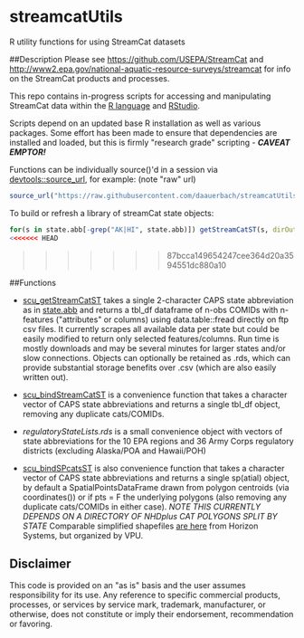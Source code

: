 # streamcatUtils
R utility functions for using StreamCat datasets



##Description 
Please see
https://github.com/USEPA/StreamCat
and 
http://www2.epa.gov/national-aquatic-resource-surveys/streamcat
for info on the StreamCat products and processes.

This repo contains in-progress scripts for accessing and manipulating StreamCat data within the [R language](http://cran.us.r-project.org/) and [RStudio](https://www.rstudio.com/).

Scripts depend on an updated base R installation as well as various packages. Some effort has been made to ensure that dependencies are installed and loaded, but this is firmly "research grade" scripting - **_CAVEAT EMPTOR!_**

Functions can be individually source()'d in a session via [devtools::source_url](http://www.inside-r.org/packages/cran/devtools/docs/source_url), for example: (note "raw" url)
```R
source_url("https://raw.githubusercontent.com/daauerbach/streamcatUtils/master/scu_getStreamCatST.R")
```

To build or refresh a library of streamCat state objects:
```R
for(s in state.abb[-grep("AK|HI", state.abb)]) getStreamCatST(s, dirOut = "YourDirectoryName")
<<<<<<< HEAD
```
>>>>>>> 87bcca149654247cee364d20a3594551dc880a10

##Functions

 + [scu\_getStreamCatST](https://github.com/daauerbach/streamcatUtils/blob/master/scu_getStreamCatST.R) takes a single 2-character CAPS state abbreviation as in [state.abb](http://www.inside-r.org/r-doc/datasets/state) and returns a tbl_df dataframe of n-obs COMIDs with n-features ("attributes" or columns) using data.table::fread directly on ftp csv files. It currently scrapes all available data per state but could be easily modified to return only selected features/columns. Run time is mostly downloads and may be several minutes for larger states and/or slow connections. Objects can optionally be retained as .rds, which can provide substantial storage benefits over .csv (which are also easily written out).

 + [scu\_bindStreamCatST](https://github.com/daauerbach/streamcatUtils/blob/master/scu_bindStreamCatST.R) is a convenience function that takes a character vector of CAPS state abbreviations and returns a single tbl_df object, removing any duplicate cats/COMIDs. 

 + *regulatoryStateLists.rds* is a small convenience object with vectors of state abbreviations for the 10 EPA regions and 36 Army Corps regulatory districts (excluding Alaska/POA and Hawaii/POH)

 + [scu\_bindSPcatsST](https://github.com/daauerbach/streamcatUtils/blob/master/scu_bindSPcatsST.R) is also convenience function that takes a character vector of CAPS state abbreviations and returns a single sp(atial) object, by default a SpatialPointsDataFrame drawn from polygon centroids (via coordinates()) or if pts = F the underlying polygons (also removing any duplicate cats/COMIDs in either case). _*NOTE THIS CURRENTLY DEPENDS ON A DIRECTORY OF NHDplus CAT POLYGONS SPLIT BY STATE*_ Comparable simplified shapefiles [are here](http://www.horizon-systems.com/NHDPlus/V2SimpleCat.php) from Horizon Systems, but organized by VPU.


## Disclaimer
This code is provided on an "as is" basis and the user assumes responsibility for its use.  Any reference to specific commercial products, processes, or services by service mark, trademark, manufacturer, or otherwise, does not constitute or imply their endorsement, recommendation or favoring.

